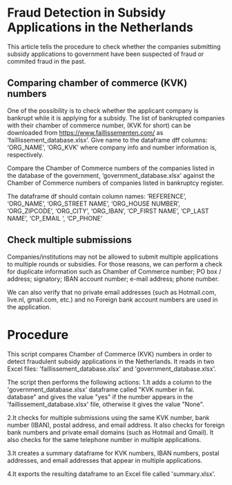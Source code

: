 # Fraud Detection in Subsidy Applications in the Netherlands

This article tells the procedure to check whether the companies submitting subsidy applications to government have been suspected of fraud or commited fraud in the past.

## Comparing chamber of commerce (KVK) numbers
One of the possibility is to check whether the applicant company is bankrupt while it is applying for a subsidy. The list of bankrupted companies with their chamber of commerce number, (KVK for short) can be downloaded from https://www.faillissementen.com/ as ‘faillissement_database.xlsx’.
Give name to the dataframe dff columns: ‘ORG_NAME’, ‘ORG_KVK’ where company info and number information is, respectively.

Compare the Chamber of Commerce numbers of the companies listed in the database of the government, ‘government_database.xlsx’ against the Chamber of Commerce numbers of companies listed in bankruptcy register.

The dataframe df should contain column names: ‘REFERENCE’, ‘ORG_NAME’, ‘ORG_STREET NAME’, ‘ORG_HOUSE NUMBER’, ‘ORG_ZIPCODE’, ‘ORG_CITY’, ‘ORG_IBAN’, ‘CP_FIRST NAME’, ‘CP_LAST NAME’, ‘CP_EMAIL ‘, ‘CP_PHONE’

## Check multiple submissions
Companies/institutions may not be allowed to submit multiple applications to multiple rounds or subsidies. For those reasons, we can perform a check for duplicate information such as Chamber of Commerce number; PO box / address; signatory; IBAN account number; e-mail address; phone number.

We can also verify that no private email addresses (such as Hotmail.com, live.nl, gmail.com, etc.) and no Foreign bank account numbers are used in the application.

# Procedure

This script compares Chamber of Commerce (KVK) numbers in order to detect fraudulent subsidy applications in the Netherlands. It reads in two Excel files: 'faillissement_database.xlsx' and 'government_database.xlsx'.

The script then performs the following actions:
  1.It adds a column to the 'government_database.xlsx' dataframe called "KVK number in fai. database" and gives the value "yes" if the number appears in the 'faillissement_database.xlsx' file, otherwise it gives the value "None".

  2.It checks for multiple submissions using the same KVK number, bank number (IBAN), postal address, and email address. It also checks for foreign bank numbers and private email domains (such as Hotmail and Gmail). It also checks for the same telephone number in multiple applications.

  3.It creates a summary dataframe for KVK numbers, IBAN numbers, postal addresses, and email addresses that appear in multiple applications.

  4.It exports the resulting dataframe to an Excel file called 'summary.xlsx'.
